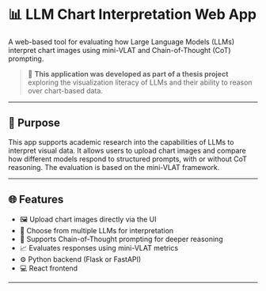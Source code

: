 # 📊 LLM Chart Interpretation Web App

A web-based tool for evaluating how Large Language Models (LLMs) interpret chart images using mini-VLAT and Chain-of-Thought (CoT) prompting.

> 🧪 **This application was developed as part of a thesis project** exploring the visualization literacy of LLMs and their ability to reason over chart-based data.

---

## 🎯 Purpose

This app supports academic research into the capabilities of LLMs to interpret visual data. It allows users to upload chart images and compare how different models respond to structured prompts, with or without CoT reasoning. The evaluation is based on the mini-VLAT framework.

---

## 🌐 Features

- 🖼️ Upload chart images directly via the UI
- 🧠 Choose from multiple LLMs for interpretation
- 🧵 Supports Chain-of-Thought prompting for deeper reasoning
- 📈 Evaluates responses using mini-VLAT metrics
- ⚙️ Python backend (Flask or FastAPI)
- 💻 React frontend

---